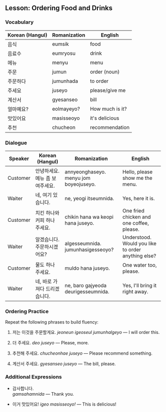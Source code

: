 ## Lesson: Ordering Food and Drinks

### Vocabulary

| Korean (Hangul) | Romanization   | English       |
|-----------------|----------------|---------------|
| 음식            | eumsik         | food          |
| 음료수          | eumryosu       | drink         |
| 메뉴            | menyu          | menu          |
| 주문            | jumun          | order (noun)  |
| 주문하다        | jumunhada      | to order      |
| 주세요          | juseyo         | please/give me|
| 계산서          | gyesanseo      | bill          |
| 얼마예요?       | eolmayeyo?     | How much is it? |
| 맛있어요        | masisseoyo     | it's delicious |
| 추천            | chucheon       | recommendation |

### Dialogue

| Speaker   | Korean (Hangul)                          | Romanization                                  | English                                  |
|-----------|------------------------------------------|-----------------------------------------------|------------------------------------------|
| Customer  | 안녕하세요. 메뉴 좀 보여주세요.            | annyeonghaseyo. menyu jom boyeojuseyo.          | Hello, please show me the menu.          |
| Waiter    | 네, 여기 있습니다.                        | ne, yeogi itseumnida.                          | Yes, here it is.                         |
| Customer  | 치킨 하나와 커피 하나 주세요.               | chikin hana wa keopi hana juseyo.              | One fried chicken and one coffee, please.|
| Waiter    | 알겠습니다. 주문하시겠어요?                  | algesseumnida. jumunhasigesseoyo?                | Understood. Would you like to order anything else? |
| Customer  | 물도 하나 주세요.                          | muldo hana juseyo.                             | One water too, please.                   |
| Waiter    | 네, 바로 가져다 드리겠습니다.               | ne, baro gajyeoda deurigesseumnida.             | Yes, I'll bring it right away.           |

### Ordering Practice

Repeat the following phrases to build fluency:

1. 저는 이것을 주문할게요.
   *jeoneun igeoseul jumunhalgeyo* — I will order this.

2. 더 주세요.
   *deo juseyo* — Please, more.

3. 추천해 주세요.
   *chucheonhae juseyo* — Please recommend something.

4. 계산서 주세요.
   *gyesanseo juseyo* — The bill, please.

### Additional Expressions

- 감사합니다.  
  *gamsahamnida* — Thank you.

- 이거 맛있어요!
  *igeo masisseoyo!* — This is delicious!
